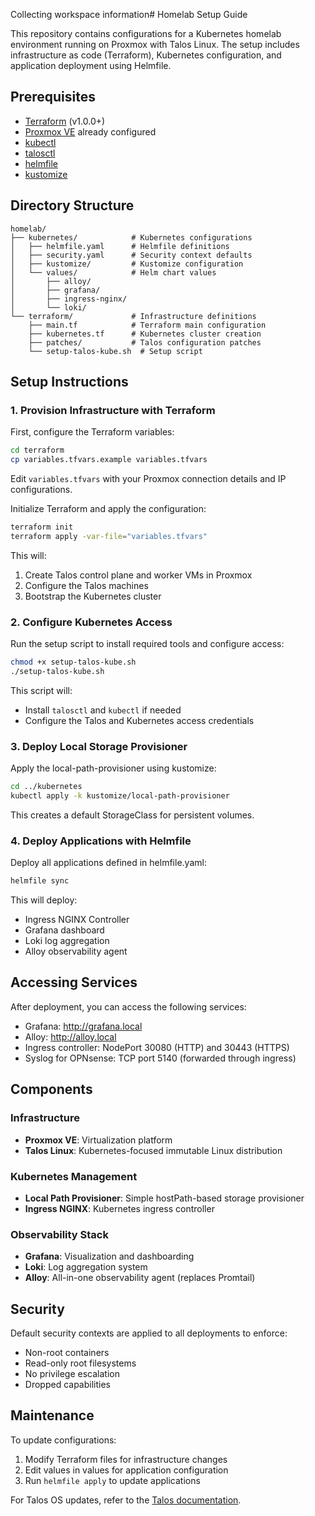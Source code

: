 Collecting workspace information# Homelab Setup Guide

This repository contains configurations for a Kubernetes homelab environment running on Proxmox with Talos Linux. The setup includes infrastructure as code (Terraform), Kubernetes configuration, and application deployment using Helmfile.

## Prerequisites

- [Terraform](https://www.terraform.io/downloads.html) (v1.0.0+)
- [Proxmox VE](https://www.proxmox.com/en/proxmox-ve) already configured
- [kubectl](https://kubernetes.io/docs/tasks/tools/)
- [talosctl](https://www.talos.dev/v1.9/introduction/getting-started/)
- [helmfile](https://github.com/helmfile/helmfile)
- [kustomize](https://kustomize.io/)

## Directory Structure

```
homelab/
├── kubernetes/            # Kubernetes configurations
│   ├── helmfile.yaml      # Helmfile definitions
│   ├── security.yaml      # Security context defaults
│   ├── kustomize/         # Kustomize configuration
│   └── values/            # Helm chart values
│       ├── alloy/
│       ├── grafana/
│       ├── ingress-nginx/
│       └── loki/
└── terraform/             # Infrastructure definitions
    ├── main.tf            # Terraform main configuration
    ├── kubernetes.tf      # Kubernetes cluster creation
    ├── patches/           # Talos configuration patches
    └── setup-talos-kube.sh  # Setup script
```

## Setup Instructions

### 1. Provision Infrastructure with Terraform

First, configure the Terraform variables:

```sh
cd terraform
cp variables.tfvars.example variables.tfvars
```

Edit `variables.tfvars` with your Proxmox connection details and IP configurations.

Initialize Terraform and apply the configuration:

```sh
terraform init
terraform apply -var-file="variables.tfvars"
```

This will:
1. Create Talos control plane and worker VMs in Proxmox
2. Configure the Talos machines
3. Bootstrap the Kubernetes cluster

### 2. Configure Kubernetes Access

Run the setup script to install required tools and configure access:

```sh
chmod +x setup-talos-kube.sh
./setup-talos-kube.sh
```

This script will:
- Install `talosctl` and `kubectl` if needed
- Configure the Talos and Kubernetes access credentials

### 3. Deploy Local Storage Provisioner

Apply the local-path-provisioner using kustomize:

```sh
cd ../kubernetes
kubectl apply -k kustomize/local-path-provisioner
```

This creates a default StorageClass for persistent volumes.

### 4. Deploy Applications with Helmfile

Deploy all applications defined in helmfile.yaml:

```sh
helmfile sync
```

This will deploy:
- Ingress NGINX Controller
- Grafana dashboard
- Loki log aggregation
- Alloy observability agent

## Accessing Services

After deployment, you can access the following services:

- Grafana: http://grafana.local
- Alloy: http://alloy.local
- Ingress controller: NodePort 30080 (HTTP) and 30443 (HTTPS)
- Syslog for OPNsense: TCP port 5140 (forwarded through ingress)

## Components

### Infrastructure
- **Proxmox VE**: Virtualization platform
- **Talos Linux**: Kubernetes-focused immutable Linux distribution

### Kubernetes Management
- **Local Path Provisioner**: Simple hostPath-based storage provisioner
- **Ingress NGINX**: Kubernetes ingress controller

### Observability Stack
- **Grafana**: Visualization and dashboarding
- **Loki**: Log aggregation system
- **Alloy**: All-in-one observability agent (replaces Promtail)

## Security

Default security contexts are applied to all deployments to enforce:
- Non-root containers
- Read-only root filesystems
- No privilege escalation
- Dropped capabilities

## Maintenance

To update configurations:
1. Modify Terraform files for infrastructure changes
2. Edit values in values for application configuration
3. Run `helmfile apply` to update applications

For Talos OS updates, refer to the [Talos documentation](https://www.talos.dev/v1.9/talos-guides/upgrading-talos/).